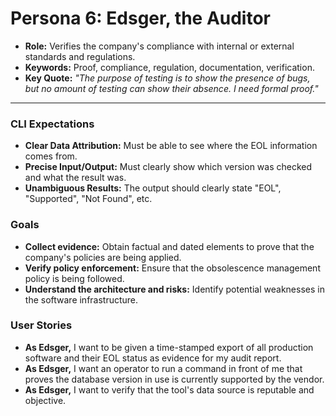 # Persona 6: Edsger, the Auditor

- **Role:** Verifies the company's compliance with internal or external standards and regulations.
- **Keywords:** Proof, compliance, regulation, documentation, verification.
- **Key Quote:** *"The purpose of testing is to show the presence of bugs, but no amount of testing can show their absence. I need formal proof."*

---

### CLI Expectations
- **Clear Data Attribution:** Must be able to see where the EOL information comes from.
- **Precise Input/Output:** Must clearly show which version was checked and what the result was.
- **Unambiguous Results:** The output should clearly state "EOL", "Supported", "Not Found", etc.

### Goals
- **Collect evidence:** Obtain factual and dated elements to prove that the company's policies are being applied.
- **Verify policy enforcement:** Ensure that the obsolescence management policy is being followed.
- **Understand the architecture and risks:** Identify potential weaknesses in the software infrastructure.

### User Stories
- **As Edsger,** I want to be given a time-stamped export of all production software and their EOL status as evidence for my audit report.
- **As Edsger,** I want an operator to run a command in front of me that proves the database version in use is currently supported by the vendor.
- **As Edsger,** I want to verify that the tool's data source is reputable and objective.

